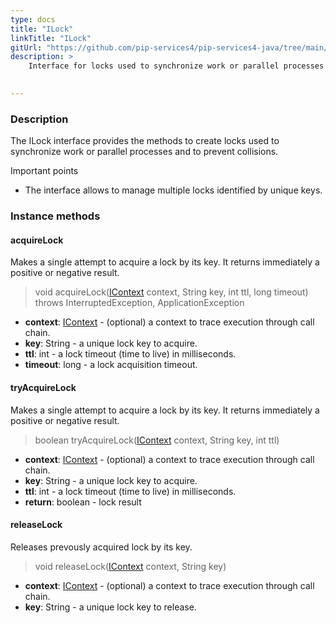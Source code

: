```yaml
---
type: docs
title: "ILock"
linkTitle: "ILock"
gitUrl: "https://github.com/pip-services4/pip-services4-java/tree/main/pip-services4-logic-java"
description: >
    Interface for locks used to synchronize work or parallel processes and to prevent collisions.

    
---
```


### Description

The ILock interface provides the methods to create locks used to synchronize work or parallel processes and to prevent collisions.

Important points

- The interface allows to manage multiple locks identified by unique keys. 

### Instance methods

#### acquireLock
Makes a single attempt to acquire a lock by its key.
It returns immediately a positive or negative result.

> void acquireLock([IContext](../../../components/context/icontext) context, String key, int ttl, long timeout) throws InterruptedException, ApplicationException

- **context**: [IContext](../../../components/context/icontext) - (optional) a context to trace execution through call chain.
- **key**: String - a unique lock key to acquire.
- **ttl**: int - a lock timeout (time to live) in milliseconds.
- **timeout**: long - a lock acquisition timeout.



#### tryAcquireLock
Makes a single attempt to acquire a lock by its key.
It returns immediately a positive or negative result.

> boolean tryAcquireLock([IContext](../../../components/context/icontext) context, String key, int ttl)

- **context**: [IContext](../../../components/context/icontext) - (optional) a context to trace execution through call chain.
- **key**: String - a unique lock key to acquire.
- **ttl**: int - a lock timeout (time to live) in milliseconds.
- **return**: boolean - lock result


#### releaseLock
Releases prevously acquired lock by its key.

> void releaseLock([IContext](../../../components/context/icontext) context, String key)

- **context**: [IContext](../../../components/context/icontext) - (optional) a context to trace execution through call chain.
- **key**: String - a unique lock key to release.
